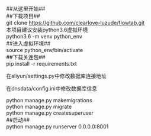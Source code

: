##从这里开始##  
##下载项目##  
git clone https://github.com/clearlove-luzude/flowtab.git  
本项目建议安装python3.6虚拟环境  
python3.6 -m venv python_env  
##进入虚拟环境##  
source python_env/bin/activate  
##下载关连包##  
pip  install -r  requirements.txt  
  
在aliyun/settings.py中修改数据库连接地址  


在dnsdata/config.ini中修改数据库信息


python manage.py makemigrations  
python manage.py migrate  
python manage.py createsuperuser  
##启动##  
python manage.py runserver 0.0.0.0:8001  

